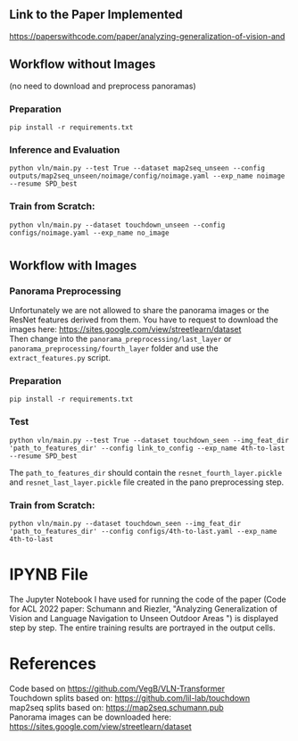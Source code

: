 ## Link to the Paper Implemented
https://paperswithcode.com/paper/analyzing-generalization-of-vision-and

## Workflow without Images 
(no need to download and preprocess panoramas)

### Preparation
```
pip install -r requirements.txt
```

### Inference and Evaluation
```
python vln/main.py --test True --dataset map2seq_unseen --config outputs/map2seq_unseen/noimage/config/noimage.yaml --exp_name noimage --resume SPD_best
```

### Train from Scratch:
```
python vln/main.py --dataset touchdown_unseen --config configs/noimage.yaml --exp_name no_image
```






#
## Workflow with Images

### Panorama Preprocessing
Unfortunately we are not allowed to share the panorama images or the ResNet features derived from them. You have to request to download the images here: https://sites.google.com/view/streetlearn/dataset  
Then change into the `panorama_preprocessing/last_layer` or `panorama_preprocessing/fourth_layer` folder and use the `extract_features.py` script. 

### Preparation
```
pip install -r requirements.txt
```

### Test
```
python vln/main.py --test True --dataset touchdown_seen --img_feat_dir 'path_to_features_dir' --config link_to_config --exp_name 4th-to-last --resume SPD_best
```

The `path_to_features_dir` should contain the `resnet_fourth_layer.pickle` and `resnet_last_layer.pickle` file created in the pano preprocessing step.


### Train from Scratch:
```
python vln/main.py --dataset touchdown_seen --img_feat_dir 'path_to_features_dir' --config configs/4th-to-last.yaml --exp_name 4th-to-last
```

IPYNB File
=========

The Jupyter Notebook I have used for running the code of the paper (Code for ACL 2022 paper: Schumann and Riezler, "Analyzing Generalization of Vision and Language Navigation to Unseen Outdoor Areas ") is displayed step by step. 
The entire training results are portrayed in the output cells. 

References
=========

Code based on https://github.com/VegB/VLN-Transformer  
Touchdown splits based on: https://github.com/lil-lab/touchdown  
map2seq splits based on: https://map2seq.schumann.pub  
Panorama images can be downloaded here: https://sites.google.com/view/streetlearn/dataset


